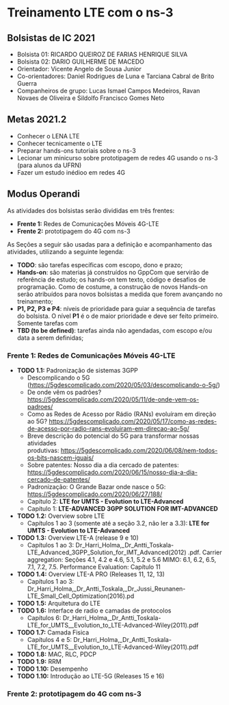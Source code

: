 # Treinamento LTE com o ns-3

## Bolsistas de IC 2021
- Bolsista 01: RICARDO QUEIROZ DE FARIAS HENRIQUE SILVA
- Bolsista 02: DARIO GUILHERME DE MACEDO
- Orientador: Vicente Angelo de Sousa Junior
- Co-orientadores: Daniel Rodrigues de Luna e Tarciana Cabral de Brito Guerra 
- Companheiros de grupo: Lucas Ismael Campos Medeiros, Ravan Novaes de Oliveira e Sildolfo Francisco Gomes Neto 

## Metas 2021.2
- Conhecer o LENA LTE
- Conhecer tecnicamente o LTE
- Preparar hands-ons tutoriais sobre o ns-3
- Lecionar um minicurso sobre prototipagem de redes 4G usando o ns-3 (para alunos da UFRN)
- Fazer um estudo inédioo em redes 4G 

## Modus Operandi

As atividades dos bolsistas serão divididas em três frentes:
- **Frente 1:** Redes de Comunicações Móveis 4G-LTE
- **Frente 2:** prototipagem do 4G com ns-3

As Seções a seguir são usadas para a definição e acompanhamento das atividades, utilizando a seguinte legenda:

- **TODO**: são tarefas específicas com escopo, dono e prazo;
- **Hands-on**: são materias já construídos no GppCom que servirão de referência de estudo; os hands-on tem texto, código e desafios de programação. Como de costume, a construção de novos Hands-on serão atribuídos para novos bolsistas a medida que forem avançando no treinamento;
- **P1, P2, P3 e P4**: níveis de prioridade para guiar a sequência de tarefas do bolsista. O nível **P1** é o de maior prioridade e deve ser feito primeiro. Somente tarefas com 
- **TBD (to be defined)**: tarefas ainda não agendadas, com escopo e/ou data a serem definidas;

### Frente 1: Redes de Comunicações Móveis 4G-LTE
   - **TODO 1.1:** Padronização de sistemas 3GPP
      - Descomplicando o 5G (https://5gdescomplicado.com/2020/05/03/descomplicando-o-5g/)
      - De onde vêm os padrões? https://5gdescomplicado.com/2020/05/11/de-onde-vem-os-padroes/
      - Como as Redes de Acesso por Rádio (RANs) evoluíram em direção ao 5G? https://5gdescomplicado.com/2020/05/17/como-as-redes-de-acesso-por-radio-rans-evoluiram-em-direcao-ao-5g/
      - Breve descrição do potencial do 5G para transformar nossas atividades produtivas: https://5gdescomplicado.com/2020/06/08/nem-todos-os-bits-nascem-iguais/
      - Sobre patentes: Nosso dia a dia cercado de patentes: https://5gdescomplicado.com/2020/06/15/nosso-dia-a-dia-cercado-de-patentes/
      - Padronização: O Grande Bazar onde nasce o 5G: https://5gdescomplicado.com/2020/06/27/188/ 
      - Capítulo 2: **LTE for UMTS - Evolution to LTE-Advanced**
      - Capítulo 1: **LTE-ADVANCED 3GPP SOLUTION FOR IMT-ADVANCED**
   - **TODO 1.2:** Overview sobre LTE
      - Capítulos 1 ao 3 (somente até a seção 3.2, não ler a 3.3): **LTE for UMTS - Evolution to LTE-Advanced**
   - **TODO 1.3:** Overview LTE-A  (release 9 e 10)
      -  Capítulos 1 ao 3: Dr_Harri_Holma,_Dr_Antti_Toskala-LTE_Advanced_3GPP_Solution_for_IMT_Advanced(2012) .pdf. Carrier aggregation: Seções 4.1, 4.2 e 4.6, 5.1, 5.2 e 5.6
      MIMO: 6.1, 6.2, 6.5, 7.1, 7.2, 7.5. Performance Evaluation: Capítulo 11	
   - **TODO 1.4:** Overview LTE-A PRO (Releases 11, 12, 13)
      - Capítulos 1 ao 3: Dr_Harri_Holma,_Dr_Antti_Toskala,_Dr_Jussi_Reunanen-LTE_Small_Cell_Optimization(2016).pd
   - **TODO 1.5:** Arquitetura do LTE
   - **TODO 1.6:** Interface de radio e camadas de protocolos
      - Capítulos 6: Dr_Harri_Holma,_Dr_Antti_Toskala-LTE_for_UMTS__Evolution_to_LTE-Advanced-Wiley(2011).pdf
   - **TODO 1.7:** Camada Fisica
      - Capítulos 4 e 5: Dr_Harri_Holma,_Dr_Antti_Toskala-LTE_for_UMTS__Evolution_to_LTE-Advanced-Wiley(2011).pdf 
   - **TODO 1.8:** MAC, RLC, PDCP
   - **TODO 1.9:** RRM
   - **TODO 1.10:** Desempenho
   - **TODO 1.10:** Introdução ao LTE-5G (Releases 15 e 16)

### Frente 2: prototipagem do 4G com ns-3



